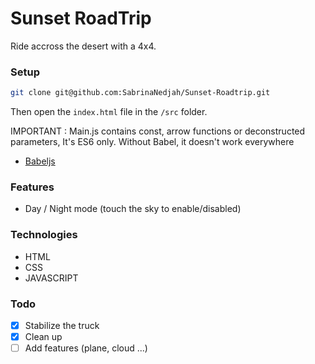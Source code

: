 # Sunset RoadTrip
Ride accross the desert with a 4x4.

### Setup
```bash
git clone git@github.com:SabrinaNedjah/Sunset-Roadtrip.git
```

Then open the `index.html` file in the `/src` folder.

IMPORTANT :
Main.js contains const, arrow functions or deconstructed parameters, It's ES6 only.
Without Babel, it doesn't work everywhere

* [Babeljs](https://babeljs.io/)

### Features
- Day / Night mode (touch the sky to enable/disabled)

### Technologies
- HTML
- CSS
- JAVASCRIPT

### Todo
- [x] Stabilize the truck
- [x] Clean up
- [ ] Add features (plane, cloud ...)